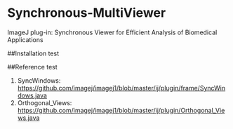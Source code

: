 # Synchronous-MultiViewer
ImageJ plug-in: Synchronous Viewer for Efficient Analysis of Biomedical Applications 


##Installation
test

##Reference
test
1. SyncWindows: https://github.com/imagej/imagej1/blob/master/ij/plugin/frame/SyncWindows.java
2. Orthogonal_Views: https://github.com/imagej/imagej1/blob/master/ij/plugin/Orthogonal_Views.java
